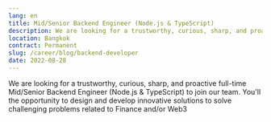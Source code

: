```yaml
---
lang: en
title: Mid/Senior Backend Engineer (Node.js & TypeScript)
description: We are looking for a trustworthy, curious, sharp, and proactive full-time Mid/Senior Backend Engineer (Node.js & TypeScript) to join our team. You'll the opportunity to design and develop innovative solutions to solve challenging problems related to Finance and/or Web3
location: Bangkok
contract: Permanent
slug: /career/blog/backend-developer
date: 2022-08-28
---
```


We are looking for a trustworthy, curious, sharp, and proactive full-time Mid/Senior Backend Engineer (Node.js & TypeScript) to join our team. You'll
the opportunity to design and develop innovative solutions to solve challenging problems related to Finance and/or Web3
